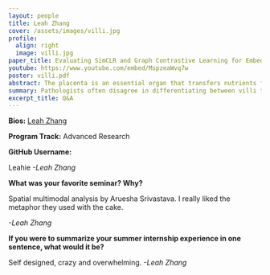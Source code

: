 ```yaml
---
layout: people
title: Leah Zhang
cover: /assets/images/villi.jpg
profile:
  align: right
  image: villi.jpg
paper_title: Evaluating SimCLR and Graph Contrastive Learning for Embedding and Clustering Chorionic Villi
youtube: https://www.youtube.com/embed/MspzeaWvq7w
poster: villi.pdf
abstract: The placenta is an essential organ that transfers nutrients from the mother to the unborn baby. Within it chorionic villi are tiny projections of placental tissues that provide nutrient and waste transfer between fetus and mother. To aid in its understanding for managing maternal and newborn health, it is imperative to find metrics and identify abnormalities in the placenta villi through clustering. Our goal is to use various embedding methods to evaluate the most effective method of clustering tissue data without identifying internal components; we wanted to find a connection between superficial clusters and morphological clusters. Thus we tested several machine learning approaches against one focused on size and shape. Using Lightly’s SimCLR, and a graph contrasted approach for embeddings and KMeans for clustering, we identified promising results. Our results yielded Silhouette Scores and  Davies-Bouldin Indices of 0.577, 0.592, 0.452, 0.780, 0.217, and 1.536 for the three methods respectively. As expected morphological data captures the most distinct clusters, but between the machine learning approaches SimCLR greatly outperforms the graph contrastive approach. Since SimCLR captures image data, it can tell by the relative size of the cells, which villi are smaller or larger. In comparison, the graph contrastive approach captures villi, but not the whole slide image (WSI), resulting in failure to cluster effectively. Overall these results show a strong connection between the two approaches. In the future we plan to explore additional embedding methods and incorporate vessels and cells as evaluating metrics. 
summary: Pathologists often disagree in differentiating between villi types, thus we use clustering to find a separation. Instead of focusing on cell types and villi metrics we wish to find a connection between superficial clusters and morphological clusters.
excerpt_title: Q&A
---
```

**Bios:** [Leah Zhang](https://jlevy44.github.io/editai_internship/people/HS_Leah_Zhang)

**Program Track:** Advanced Research

**GitHub Username:**  

Leahie
*-Leah Zhang*


**What was your favorite seminar? Why?**  

Spatial multimodal analysis by Aruesha Srivastava. I really liked the metaphor they used with the cake. 

*-Leah Zhang*


**If you were to summarize your summer internship experience in one sentence, what would it be?**  

Self designed, crazy and overwhelming.
*-Leah Zhang*


